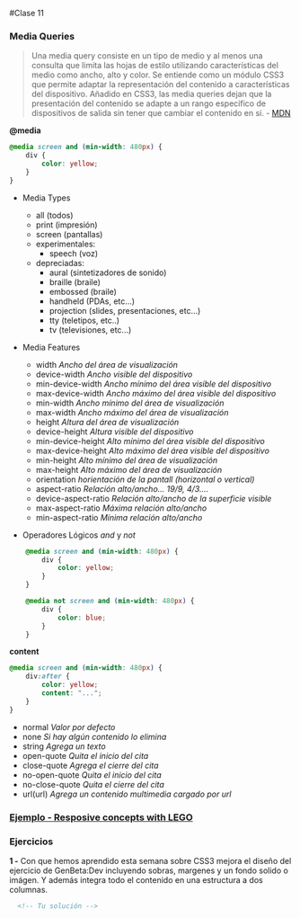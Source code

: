 #Clase 11

### Media Queries

>  Una media query consiste en un tipo de medio y al menos una consulta que limita las hojas de estilo utilizando características del medio como ancho, alto y color. Se entiende como un módulo CSS3 que permite adaptar la representación del contenido a características del dispositivo. Añadido en CSS3, las media queries dejan que la presentación del contenido se adapte a un rango específico de dispositivos de salida sin tener que cambiar el contenido en sí. - [MDN](https://developer.mozilla.org/es/docs/CSS/Media_queries)


**@media**
```css
@media screen and (min-width: 480px) {
    div {
        color: yellow;
    }
}
```
- Media Types
	- all (todos)
	- print (impresión)
	- screen (pantallas)
	- experimentales:
		- speech (voz)
	- depreciadas:
		- aural (sintetizadores de sonido)
		- braille (braile)
		- embossed (braile)
		- handheld (PDAs, etc...)
		- projection (slides, presentaciones, etc...)
		- tty (teletipos, etc..)
		- tv (televisiones, etc...)

- Media Features
	- width *Ancho del área de visualización*
	- device-width *Ancho visible del dispositivo*
	- min-device-width *Ancho mínimo del área visible del dispositivo*
	- max-device-width *Ancho máximo del área visible del dispositivo*
	- min-width *Ancho mínimo del área de visualización*
	- max-width *Ancho máximo del área de visualización*
	- height *Altura del área de visualización*
	- device-height *Altura visible del dispositivo*
	- min-device-height *Alto mínimo del área visible del dispositivo*
	- max-device-height *Alto máximo del área visible del dispositivo*
	- min-height *Alto mínimo del área de visualización*
	- max-height *Alto máximo del área de visualización*
	- orientation *horientación de la pantall (horizontal o vertical)*
	- aspect-ratio *Relación alto/ancho... 19/9, 4/3....*
	- device-aspect-ratio *Relación alto/ancho de la superficie visible*
	- max-aspect-ratio *Máxima relación alto/ancho*
	- min-aspect-ratio *Mínima relación alto/ancho*
- Operadores Lógicos *and* y *not*
```css
	@media screen and (min-width: 480px) {
	    div {
	        color: yellow;
	    }
	}
```
```css
	@media not screen and (min-width: 480px) {
	    div {
	        color: blue;
	    }
	}
```

**content**
```css
@media screen and (min-width: 480px) {
    div:after {
        color: yellow;
        content: "...";
    }
}
```
- normal *Valor por defecto*
- none *Si hay algún contenido lo elimina*
- string *Agrega un texto*
- open-quote *Quita el inicio del cita*
- close-quote *Agrega el cierre del cita*
- no-open-quote *Quita el inicio del cita*
- no-close-quote *Quita el cierre del cita*
- url(url) *Agrega un contenido multimedia cargado por url*


### [Ejemplo - Resposive concepts with LEGO](http://codepen.io/ulisesgascon/pen/PNyaBm)

### Ejercicios

**1 -** Con que hemos aprendido esta semana sobre CSS3 mejora el diseño del ejercicio de GenBeta:Dev incluyendo sobras, margenes y un fondo solido o imágen. Y además integra todo el contenido en una estructura a dos columnas.
```html
  <!-- Tu solución -->
```
